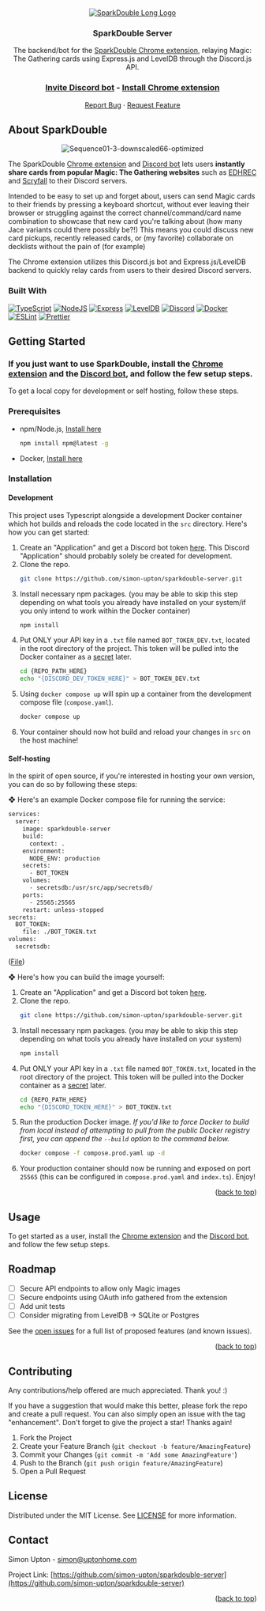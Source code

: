 <a name="readme-top"></a>

<!-- PROJECT LOGO -->
<br />
<div align="center">
  <a href="https://github.com/simon-upton/sparkdouble-server">
    <img src="https://i.ibb.co/n0zXNVC/sparkdoublelong.png" alt="SparkDouble Long Logo">
  </a>

  <h3 align="center">SparkDouble Server</h3>

  <p align="center">
    The backend/bot for the <a href="https://github.com/simon-upton/sparkdouble-extension">SparkDouble Chrome extension</a>, relaying Magic: The Gathering cards using Express.js and LevelDB through the Discord.js API.
    <br />
    <!-- TODO: replace URLs with Chrome extension page and Discord bot invite link  -->
    <h3 style="text-align: center;"><a href="https://example.com">Invite Discord bot</a> - <a href="https://example.com">Install Chrome extension</a></h3>
    <a href="https://github.com/simon-upton/sparkdouble-server/issues/new?labels=bug&template=bug_report.md">Report Bug</a>
    ·
    <a href="https://github.com/simon-upton/sparkdouble-server/issues/new?labels=enhancement&template=feature_request.md">Request Feature</a>
  </p>
</div>

<!-- TABLE OF CONTENTS -->
<!-- <details>
  <summary>Table of Contents</summary>
  <ol>
    <li>
      <a href="#about-the-project">About The Project</a>
      <ul>
        <li><a href="#built-with">Built With</a></li>
      </ul>
    </li>
    <li>
      <a href="#getting-started">Getting Started</a>
      <ul>
        <li><a href="#prerequisites">Prerequisites</a></li>
        <li><a href="#installation">Installation</a></li>
      </ul>
    </li>
    <li><a href="#usage">Usage</a></li>
    <li><a href="#roadmap">Roadmap</a></li>
    <li><a href="#contributing">Contributing</a></li>
    <li><a href="#license">License</a></li>
    <li><a href="#contact">Contact</a></li>
    <li><a href="#acknowledgments">Acknowledgments</a></li>
  </ol>
</details> -->

<!-- ABOUT THE PROJECT -->

## About SparkDouble

<div align="center">
  <img src="https://i.ibb.co/vXSK3YH/Sequence01-3-downscaled66-optimized.gif" alt="Sequence01-3-downscaled66-optimized" border="0">
</div>

<!-- TODO: replace URLs with Chrome extension page and Discord bot invite link  -->

The SparkDouble [Chrome extension](https://example.com) and [Discord bot](https://example.com) lets users **instantly share cards from popular Magic: The Gathering websites** such as [EDHREC](https://edhrec.com/) and [Scryfall](https://scryfall.com/) to their Discord servers.

Intended to be easy to set up and forget about, users can send Magic cards to their friends by pressing a keyboard shortcut, without ever leaving their browser or struggling against the correct channel/command/card name combination to showcase that new card you're talking about (how many Jace variants could there possibly be?!) This means you could discuss new card pickups, recently released cards, or (my favorite) collaborate on decklists without the pain of (for example)

The Chrome extension utilizes this Discord.js bot and Express.js/LevelDB backend to quickly relay cards from users to their desired Discord servers.

### Built With

[![TypeScript][Typescript.js]][Typescript-url]
[![NodeJS][Node.js]][NodeJS-url]
[![Express][Express.js]][Express-url]
[![LevelDB][LevelDB.db]][LevelDB-url]
[![Discord][Discord.com]][Discord-url]
[![Docker][Docker.com]][Docker-url]
[![ESLint][ESLint.js]][ESLint-url]
[![Prettier][Prettier.js]][Prettier-url]

<!-- GETTING STARTED -->

## Getting Started

### If you just want to use SparkDouble, install the [Chrome extension](https://example.com) and the [Discord bot](https://example.com), and follow the few setup steps.

To get a local copy for development or self hosting, follow these steps.

### Prerequisites

- npm/Node.js, [Install here](https://docs.npmjs.com/downloading-and-installing-node-js-and-npm)
  ```sh
  npm install npm@latest -g
  ```
- Docker, [Install here](https://docs.docker.com/engine/install/)

### Installation

#### Development

This project uses Typescript alongside a development Docker container which hot builds and reloads the code located in the `src` directory. Here's how you can get started:

1. Create an "Application" and get a Discord bot token [here](https://discord.com/developers/applications). This Discord "Application" should probably solely be created for development.
2. Clone the repo.
   ```sh
   git clone https://github.com/simon-upton/sparkdouble-server.git
   ```
3. Install necessary npm packages. (you may be able to skip this step depending on what tools you already have installed on your system/if you only intend to work within the Docker container)
   ```sh
   npm install
   ```
4. Put ONLY your API key in a `.txt` file named `BOT_TOKEN_DEV.txt`, located in the root directory of the project. This token will be pulled into the Docker container as a [secret](https://docs.docker.com/compose/use-secrets/) later.
   ```sh
   cd {REPO_PATH_HERE}
   echo "{DISCORD_DEV_TOKEN_HERE}" > BOT_TOKEN_DEV.txt
   ```
5. Using `docker compose up` will spin up a container from the development compose file (`compose.yaml`).
   ```sh
   docker compose up
   ```
6. Your container should now hot build and reload your changes in `src` on the host machine!

#### Self-hosting

In the spirit of open source, if you're interested in hosting your own version, you can do so by following these steps:

❖ Here's an example Docker compose file for running the service:

```Dockerfile
services:
  server:
    image: sparkdouble-server
    build:
      context: .
    environment:
      NODE_ENV: production
    secrets:
      - BOT_TOKEN
    volumes:
      - secretsdb:/usr/src/app/secretsdb/
    ports:
      - 25565:25565
    restart: unless-stopped
secrets:
  BOT_TOKEN:
    file: ./BOT_TOKEN.txt
volumes:
  secretsdb:
```

([File](https://github.com/simon-upton/sparkdouble-server/blob/cdc7f08f800df31c6d5f7558bc60ff5f1d8e3b9d/compose.prod.yaml))

❖ Here's how you can build the image yourself:

1. Create an "Application" and get a Discord bot token [here](https://discord.com/developers/applications).
2. Clone the repo.
   ```sh
   git clone https://github.com/simon-upton/sparkdouble-server.git
   ```
3. Install necessary npm packages. (you may be able to skip this step depending on what tools you already have installed on your system)
   ```sh
   npm install
   ```
4. Put ONLY your API key in a `.txt` file named `BOT_TOKEN.txt`, located in the root directory of the project. This token will be pulled into the Docker container as a [secret](https://docs.docker.com/compose/use-secrets/) later.
   ```sh
   cd {REPO_PATH_HERE}
   echo "{DISCORD_TOKEN_HERE}" > BOT_TOKEN.txt
   ```
5. Run the production Docker image. _If you'd like to force Docker to build from local instead of attempting to pull from the public Docker registry first, you can append the `--build` option to the command below._
   ```sh
   docker compose -f compose.prod.yaml up -d
   ```
6. Your production container should now be running and exposed on port `25565` (this can be configured in `compose.prod.yaml` and `index.ts`). Enjoy!

<p align="right">(<a href="#readme-top">back to top</a>)</p>

<!-- USAGE EXAMPLES -->

## Usage

To get started as a user, install the [Chrome extension](https://example.com) and the [Discord bot](https://example.com), and follow the few setup steps.

<!-- ROADMAP -->

## Roadmap

- [ ] Secure API endpoints to allow only Magic images
- [ ] Secure endpoints using OAuth info gathered from the extension
- [ ] Add unit tests
- [ ] Consider migrating from LevelDB -> SQLite or Postgres

See the [open issues](https://github.com/simon-upton/sparkdouble-server/issues) for a full list of proposed features (and known issues).

<p align="right">(<a href="#readme-top">back to top</a>)</p>

<!-- CONTRIBUTING -->

## Contributing

Any contributions/help offered are much appreciated. Thank you! :)

If you have a suggestion that would make this better, please fork the repo and create a pull request. You can also simply open an issue with the tag "enhancement".
Don't forget to give the project a star! Thanks again!

1. Fork the Project
2. Create your Feature Branch (`git checkout -b feature/AmazingFeature`)
3. Commit your Changes (`git commit -m 'Add some AmazingFeature'`)
4. Push to the Branch (`git push origin feature/AmazingFeature`)
5. Open a Pull Request

<!-- LICENSE -->

## License

Distributed under the MIT License. See [LICENSE](https://github.com/simon-upton/sparkdouble-server/blob/cdc7f08f800df31c6d5f7558bc60ff5f1d8e3b9d/LICENSE) for more information.

<!-- CONTACT -->

## Contact

Simon Upton - simon@uptonhome.com

Project Link: [https://github.com/simon-upton/sparkdouble-server](https://github.com/simon-upton/sparkdouble-server)

<p align="right">(<a href="#readme-top">back to top</a>)</p>

<!-- ACKNOWLEDGMENTS -->

<!-- ## Acknowledgments -->

[Typescript.js]: https://img.shields.io/badge/typescript-%23007ACC.svg?style=for-the-badge&logo=typescript&logoColor=white
[Typescript-url]: https://github.com/microsoft/TypeScript
[Node.js]: https://img.shields.io/badge/node.js-6DA55F?style=for-the-badge&logo=node.js&logoColor=white
[NodeJS-url]: https://nodejs.org/
[Express.js]: https://img.shields.io/badge/express.js-%23404d59.svg?style=for-the-badge&logo=express&logoColor=%2361DAFB
[Express-url]: https://github.com/expressjs/express
[LevelDB.db]: https://img.shields.io/badge/LevelDB-006400?style=for-the-badge&logo=buffer
[LevelDB-url]: https://github.com/google/leveldb
[Discord.com]: https://img.shields.io/badge/Discord-%235865F2.svg?style=for-the-badge&logo=discord&logoColor=white
[Discord-url]: https://discord.com/
[Docker.com]: https://img.shields.io/badge/docker-%230db7ed.svg?style=for-the-badge&logo=docker&logoColor=white
[Docker-url]: https://www.docker.com/
[ESLint.js]: https://img.shields.io/badge/ESLint-4B3263?style=for-the-badge&logo=eslint&logoColor=white
[ESLint-url]: https://github.com/eslint/eslint
[Prettier.js]: https://img.shields.io/badge/Prettier-D39E35?style=for-the-badge&logo=prettier&logoColor=white
[Prettier-url]: https://github.com/prettier/prettier
